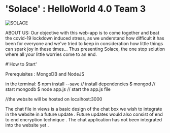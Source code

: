 # 'Solace' : HelloWorld 4.0 Team 3 

![SOLACE](https://user-images.githubusercontent.com/68319172/94983620-2d4eb980-0562-11eb-9bed-64b72916efb5.png)

ABOUT US:
Our objective with this web-app is to come together and beat the covid-19 lockdown induced stress, as we understand how difficult it has been for everyone and we've tried to keep in consideration how little things can spark joy in these times...
Thus presenting Solace, the one stop solution where all your little worries come to an end.

#'How to Start'

Prerequisites : MongoDB and NodeJS

in the terminal:
$ npm install --save   // install dependencies
$ mongod               // start mongodb
$ node app.js          // start the app.js file

//the website will be hosted on localhost:3000 

The chat file in views is a basic design of the chat box we wish to integrate in the website in a future update .
Future updates would also consist of end to end encryption technique .
The chat application has not been integrated into the website yet .


